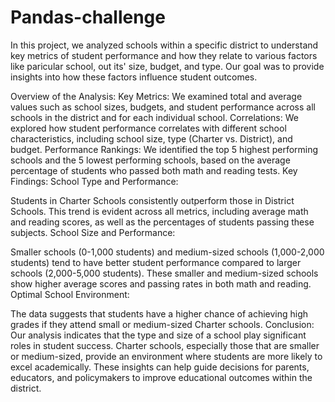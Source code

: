 # Pandas-challenge
In this project, we analyzed schools within a specific district to understand key metrics of student performance and how they relate to various factors like paricular school, out its' size, budget, and type. Our goal was to provide insights into how these factors influence student outcomes.

Overview of the Analysis:
Key Metrics: We examined total and average values such as school sizes, budgets, and student performance across all schools in the district and for each individual school.
Correlations: We explored how student performance correlates with different school characteristics, including school size, type (Charter vs. District), and budget.
Performance Rankings: We identified the top 5 highest performing schools and the 5 lowest performing schools, based on the average percentage of students who passed both math and reading tests.
Key Findings:
School Type and Performance:

Students in Charter Schools consistently outperform those in District Schools. This trend is evident across all metrics, including average math and reading scores, as well as the percentages of students passing these subjects.
School Size and Performance:

Smaller schools (0-1,000 students) and medium-sized schools (1,000-2,000 students) tend to have better student performance compared to larger schools (2,000-5,000 students). These smaller and medium-sized schools show higher average scores and passing rates in both math and reading.
Optimal School Environment:

The data suggests that students have a higher chance of achieving high grades if they attend small or medium-sized Charter schools.
Conclusion:
Our analysis indicates that the type and size of a school play significant roles in student success. Charter schools, especially those that are smaller or medium-sized, provide an environment where students are more likely to excel academically. These insights can help guide decisions for parents, educators, and policymakers to improve educational outcomes within the district.
